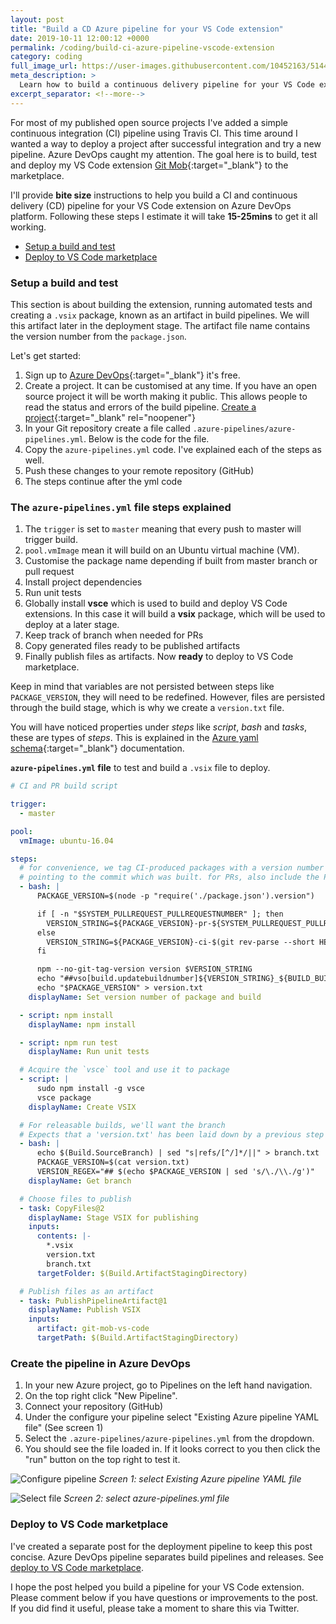 ```yaml
---
layout: post
title: "Build a CD Azure pipeline for your VS Code extension"
date: 2019-10-11 12:00:12 +0000
permalink: /coding/build-ci-azure-pipeline-vscode-extension
category: coding
full_image_url: https://user-images.githubusercontent.com/10452163/51446144-cc3b6f80-1d05-11e9-87fa-96622a25eedc.gif
meta_description: >
  Learn how to build a continuous delivery pipeline for your VS Code extension using Azure DevOps Pipeline
excerpt_separator: <!--more-->
---
```


For most of my published open source projects I've added a simple continuous integration (CI) pipeline using Travis CI. This time around I wanted a way to deploy a project after successful integration and try a new pipeline. Azure DevOps caught my attention. The goal here is to build, test and deploy my VS Code extension [Git Mob](https://marketplace.visualstudio.com/items?itemName=RichardKotze.git-mob){:target="\_blank"} to the marketplace.

I'll provide **bite size** instructions to help you build a CI and continuous delivery (CD) pipeline for your VS Code extension on Azure DevOps platform. Following these steps I estimate it will take **15-25mins** to get it all working.

<!--more-->

- [Setup a build and test](#setup-a-build-and-test)
- [Deploy to VS Code marketplace](#deploy-to-vs-code-marketplace)

### Setup a build and test

This section is about building the extension, running automated tests and creating a `.vsix` package, known as an artifact in build pipelines. We will this artifact later in the deployment stage. The artifact file name contains the version number from the `package.json`. 

Let's get started:

1. Sign up to [Azure DevOps](https://azure.microsoft.com/en-gb/services/devops/){:target="\_blank"} it's free.
1. Create a project. It can be customised at any time. If you have an open source project it will be worth making it public. This allows people to read the status and errors of the build pipeline. [Create a project](https://docs.microsoft.com/en-us/azure/devops/organizations/projects/create-project?view=azure-devops){:target="\_blank" rel="noopener"}
1. In your Git repository create a file called `.azure-pipelines/azure-pipelines.yml`. Below is the code for the file.
1. Copy the `azure-pipelines.yml` code. I've explained each of the steps as well.
1. Push these changes to your remote repository (GitHub)
1. The steps continue after the yml code

### The `azure-pipelines.yml` file steps explained


1. The `trigger` is set to `master` meaning that every push to master will trigger build.
1. `pool.vmImage` mean it will build on an Ubuntu virtual machine (VM).
1. Customise the package name depending if built from master branch or pull request
1. Install project dependencies
1. Run unit tests
1. Globally install **vsce** which is used to build and deploy VS Code extensions. In this case it will build a **vsix** package, which will be used to deploy at a later stage.
1. Keep track of branch when needed for PRs
1. Copy generated files ready to be published artifacts
1. Finally publish files as artifacts. Now **ready** to deploy to VS Code marketplace.

Keep in mind that variables are not persisted between steps like `PACKAGE_VERSION`, they will need to be redefined. However, files are persisted through the build stage, which is why we create a `version.txt` file.

You will have noticed properties under _steps_ like _script_, _bash_ and _tasks_, these are types of _steps_. This is explained in the [Azure yaml schema](https://docs.microsoft.com/en-us/azure/devops/pipelines/yaml-schema?view=azure-devops&tabs=schema){:target="\_blank"} documentation.

**`azure-pipelines.yml` file** to test and build a `.vsix` file to deploy.

```yml
# CI and PR build script

trigger:
  - master

pool:
  vmImage: ubuntu-16.04

steps:
  # for convenience, we tag CI-produced packages with a version number
  # pointing to the commit which was built. for PRs, also include the PR #.
  - bash: |
      PACKAGE_VERSION=$(node -p "require('./package.json').version")

      if [ -n "$SYSTEM_PULLREQUEST_PULLREQUESTNUMBER" ]; then
        VERSION_STRING=${PACKAGE_VERSION}-pr-${SYSTEM_PULLREQUEST_PULLREQUESTNUMBER}-$(git rev-parse --short HEAD)
      else
        VERSION_STRING=${PACKAGE_VERSION}-ci-$(git rev-parse --short HEAD)
      fi

      npm --no-git-tag-version version $VERSION_STRING
      echo "##vso[build.updatebuildnumber]${VERSION_STRING}_${BUILD_BUILDID}"
      echo "$PACKAGE_VERSION" > version.txt
    displayName: Set version number of package and build

  - script: npm install
    displayName: npm install

  - script: npm run test
    displayName: Run unit tests

  # Acquire the `vsce` tool and use it to package
  - script: |
      sudo npm install -g vsce
      vsce package
    displayName: Create VSIX

  # For releasable builds, we'll want the branch
  # Expects that a 'version.txt' has been laid down by a previous step
  - bash: |
      echo $(Build.SourceBranch) | sed "s|refs/[^/]*/||" > branch.txt
      PACKAGE_VERSION=$(cat version.txt)
      VERSION_REGEX="## $(echo $PACKAGE_VERSION | sed 's/\./\\./g')"
    displayName: Get branch

  # Choose files to publish
  - task: CopyFiles@2
    displayName: Stage VSIX for publishing
    inputs:
      contents: |-
        *.vsix
        version.txt
        branch.txt
      targetFolder: $(Build.ArtifactStagingDirectory)

  # Publish files as an artifact
  - task: PublishPipelineArtifact@1
    displayName: Publish VSIX
    inputs:
      artifact: git-mob-vs-code
      targetPath: $(Build.ArtifactStagingDirectory)
```

### Create the pipeline in Azure DevOps

1. In your new Azure project, go to Pipelines on the left hand navigation.
1. On the top right click "New Pipeline".
1. Connect your repository (GitHub)
1. Under the configure your pipeline select "Existing Azure pipeline YAML file" (See screen 1)
1. Select the `.azure-pipelines/azure-pipelines.yml` from the dropdown.
1. You should see the file loaded in. If it looks correct to you then click the "run" button on the top right to test it.

![Configure pipeline](https://user-images.githubusercontent.com/10452163/66701137-d0267c00-ecf0-11e9-9e90-f1040aa05840.png)
_Screen 1: select Existing Azure pipeline YAML file_

![Select file](https://user-images.githubusercontent.com/10452163/66701241-06183000-ecf2-11e9-9264-57ef6f093572.png)
_Screen 2: select azure-pipelines.yml file_

### Deploy to VS Code marketplace

I've created a separate post for the deployment pipeline to keep this post concise. Azure DevOps pipeline separates build pipelines and releases. See [deploy to VS Code marketplace](/coding/deploy-vscode-extension-azure-pipeline).

I hope the post helped you build a pipeline for your VS Code extension. Please comment below if you have questions or improvements to the post. If you did find it useful, please take a moment to share this via Twitter.
